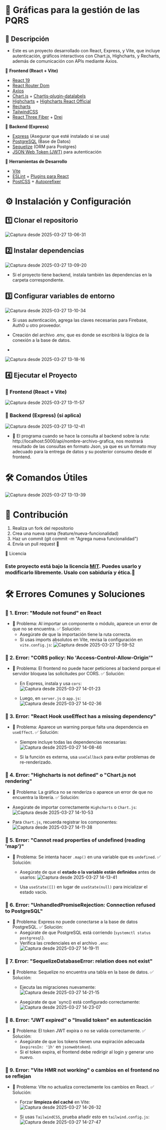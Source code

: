 # 📌 Gráficas para la gestión de las PQRS


## 📖 Descripción

- Este es un proyecto desarrollado con React, Express, y Vite, que incluye autenticación, gráficos interactivos con Chart.js, Highcharts, y Recharts, además de comunicación con APIs mediante Axios.



📌 **Frontend (React + Vite)**

- [React 19](https://react.dev/)
- [React Router Dom](https://reactrouter.com/)
- [Axios](https://axios-http.com/)
- [Chart.js](https://www.chartjs.org/) + [Chartjs-plugin-datalabels](https://chartjs-plugin-datalabels.netlify.app/)
- [Highcharts](https://www.highcharts.com/) + [Highcharts React Official](https://github.com/highcharts/highcharts-react)
- [Recharts](https://recharts.org/)
- [TailwindCSS](https://tailwindcss.com/)
- [React Three Fiber](https://docs.pmnd.rs/react-three-fiber/getting-started) + [Drei](https://github.com/pmndrs/drei)


📌 **Backend (Express)**

- [Express](https://expressjs.com/) (Asegurar que esté instalado si se usa)
- [PostgreSQL](https://www.postgresql.org/) (Base de Datos)
- [Sequelize](https://sequelize.org/) (ORM para Postgres)
- [JSON Web Token (JWT)](https://jwt.io/) para autenticación


📌 **Herramientas de Desarrollo**

- [Vite](https://vitejs.dev/)
- [ESLint](https://eslint.org/) + [Plugins para React](https://github.com/jsx-eslint/eslint-plugin-react)
- [PostCSS](https://postcss.org/) + [Autoprefixer](https://github.com/postcss/autoprefixer)


# ⚙️ Instalación y Configuración

## 1️⃣ Clonar el repositorio
![Captura desde 2025-03-27 13-06-31](https://github.com/user-attachments/assets/dead32cb-4b5e-429a-aabd-fe039a78ea50)

## 2️⃣ Instalar dependencias
![Captura desde 2025-03-27 13-09-20](https://github.com/user-attachments/assets/15156b8b-a6bf-4a95-af8d-75ecc67a90af)

- Si el proyecto tiene backend, instala también las dependencias en la carpeta correspondiente.

## 3️⃣ Configurar variables de entorno
![Captura desde 2025-03-27 13-10-34](https://github.com/user-attachments/assets/de9062e6-1944-427e-9303-3a5cde341c26)

- Si usas autenticación, agrega las claves necesarias para Firebase, Auth0 u otro proveedor.

- Creación del archivo .env, que es donde se escribirá la lógica de la conexión a la base de datos.
- 
![Captura desde 2025-03-27 13-18-16](https://github.com/user-attachments/assets/004481f2-62bb-449d-8eaa-565a1b1a5a60)


## 4️⃣ Ejecutar el Proyecto
### 🚀 Frontend (React + Vite)
![Captura desde 2025-03-27 13-11-57](https://github.com/user-attachments/assets/935a06b9-297d-4a36-a742-23b52eba933b)

### 🚀 Backend (Express) (si aplica)
![Captura desde 2025-03-27 13-12-41](https://github.com/user-attachments/assets/5ba716a7-f6f3-4ff7-baad-b704f34991a6)

- 🚀 El programa cuando se hace la consulta al backend sobre la ruta: http://localhost:5000/api/nombre-archivo-grafica, nos
  mostrará resultado de las consultas en formato Json, ya que es un formato muy adecuado para la entrega de datos y su posterior
  consumo desde el frontend.


# 🛠️ Comandos Útiles
![Captura desde 2025-03-27 13-13-39](https://github.com/user-attachments/assets/44fda2d0-e841-4c3e-a1a2-f3866dc79c40)


# 📝 Contribución
1. Realiza un fork del repositorio
2. Crea una nueva rama (feature/nueva-funcionalidad)
3. Haz un commit (git commit -m "Agrega nueva funcionalidad")
4. Envía un pull request 🚀


📄 Licencia

### Este proyecto está bajo la licencia [MIT](https://opensource.org/licenses/MIT). Puedes usarlo y modificarlo libremente. Usalo con sabiduría y ética.🎯


# 🛠 Errores Comunes y Soluciones

### 🔹 1. Error: "Module not found" en React
- 📌 Problema: Al importar un componente o módulo, aparece un error de que no se encuentra.
✅ Solución:
  - Asegúrate de que la importación tiene la ruta correcta.
  - Si usas imports absolutos en Vite, revisa la configuración en `vite.config.js`:
    ![Captura desde 2025-03-27 13-59-52](https://github.com/user-attachments/assets/ce976337-8403-4ac5-96c3-f728cca392c4)


### 🔹 2. Error: "CORS policy: No 'Access-Control-Allow-Origin'"
- 📌 Problema: El frontend no puede hacer peticiones al backend porque el servidor bloquea las solicitudes por CORS.
✅ Solución:
  - En Express, instala y usa `cors`:
    ![Captura desde 2025-03-27 14-01-23](https://github.com/user-attachments/assets/facc5a35-2e9c-4305-901c-96fc6b18c35f)

  - Luego, en `server.js` o `app.js`:
    ![Captura desde 2025-03-27 14-02-36](https://github.com/user-attachments/assets/76c9d4d5-b53a-48b7-bb90-9b5d43c4c41f)


### 🔹 3. Error: "React Hook useEffect has a missing dependency"
- 📌 Problema: Aparece un warning porque falta una dependencia en `useEffect`.
✅ Solución:
  - Siempre incluye todas las dependencias necesarias:
    ![Captura desde 2025-03-27 14-08-46](https://github.com/user-attachments/assets/e6e84249-0cb9-498f-bb5c-62de86b79d99)

  - Si la función es externa, usa `useCallback` para evitar problemas de re-renderizado.


 ### 🔹 4. Error: "Highcharts is not defined" o "Chart.js not rendering"
 - 📌 Problema: La gráfica no se renderiza o aparece un error de que no encuentra la librería.
✅ Solución:
  - Asegúrate de importar correctamente `Highcharts` o `Chart.js`:
    ![Captura desde 2025-03-27 14-10-53](https://github.com/user-attachments/assets/f4b892c7-b088-45c8-9336-07a9eb95dbe0)

  - Para `Chart.js`, recuerda registrar los componentes:
    ![Captura desde 2025-03-27 14-11-38](https://github.com/user-attachments/assets/522565ae-32b2-4369-bcaf-640e3bb676ef)


### 🔹 5. Error: "Cannot read properties of undefined (reading 'map')"
- 📌 Problema: Se intenta hacer `.map()` en una variable que es `undefined`.
✅ Solución:
  - Asegúrate de que el **estado o la variable están definidos** antes de usarlos:
    ![Captura desde 2025-03-27 14-13-41](https://github.com/user-attachments/assets/34365a26-2fe2-44b0-a5fc-b0ff8e392c02)

  - Usa `useState([])` en lugar de `useState(null)` para inicializar el estado vacío.
 

### 🔹 6. Error: "UnhandledPromiseRejection: Connection refused to PostgreSQL"
- 📌 Problema: Express no puede conectarse a la base de datos PostgreSQL.
✅ Solución:
  - Asegúrate de que PostgreSQL está corriendo (`systemctl status postgresql`).
  - Verifica las credenciales en el archivo `.env`:
    ![Captura desde 2025-03-27 14-19-11](https://github.com/user-attachments/assets/c569f0fb-4948-49bf-b114-206548af743a)


### 🔹 7. Error: "SequelizeDatabaseError: relation does not exist"
- 📌 Problema: Sequelize no encuentra una tabla en la base de datos.
✅ Solución:
  - Ejecuta las migraciones nuevamente:
    ![Captura desde 2025-03-27 14-21-15](https://github.com/user-attachments/assets/f2522287-c4c1-4fd5-9d65-da210ade4d60)

  - Asegúrate de que `sync() está configurado correctamente:
    ![Captura desde 2025-03-27 14-23-07](https://github.com/user-attachments/assets/4962d55d-2fcb-49e0-b550-802a5288b427)


### 🔹 8. Error: "JWT expired" o "Invalid token" en autenticación
- 📌 Problema: El token JWT expira o no se valida correctamente.
✅ Solución:
  - Asegúrate de que los tokens tienen una expiración adecuada (`expiresIn: '1h'` en `jsonwebtoken`).
  - Si el token expira, el frontend debe redirigir al login y generar uno nuevo.


### 🔹 9. Error: "Vite HMR not working" o cambios en el frontend no se reflejan
- 📌 Problema: Vite no actualiza correctamente los cambios en React.
✅ Solución:
  - Forzar **limpieza del caché** en Vite:
    ![Captura desde 2025-03-27 14-26-32](https://github.com/user-attachments/assets/e80bea92-e16b-4b58-8bf3-22a61f149344)

  - Si usas `TailwindCSS`, prueba añadir esto en `tailwind.config.js`:
    ![Captura desde 2025-03-27 14-27-47](https://github.com/user-attachments/assets/75f68601-33ee-4a30-a333-f6f19fa00b4d)


